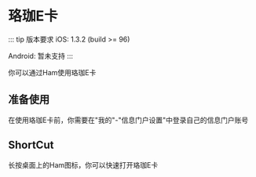 # 珞珈E卡

::: tip 版本要求
iOS: 1.3.2 (build >= 96)

Android: 暂未支持
:::

你可以通过Ham使用珞珈E卡

## 准备使用
在使用珞珈E卡前，你需要在"我的"-"信息门户设置"中登录自己的信息门户账号

## ShortCut
长按桌面上的Ham图标，你可以快速打开珞珈E卡
